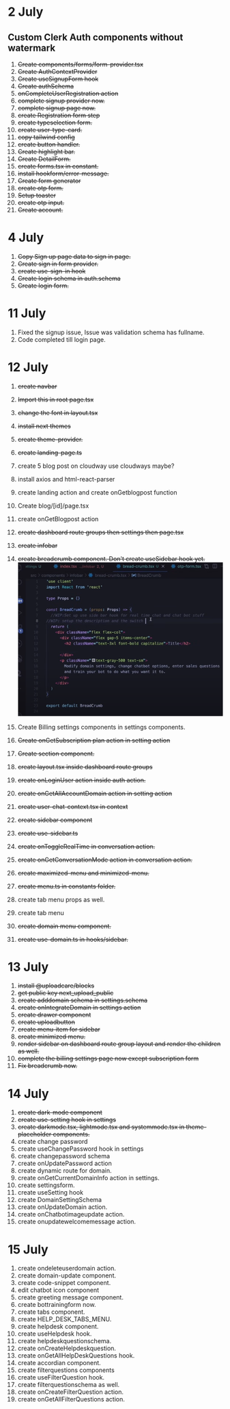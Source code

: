 # 2 July

## Custom Clerk Auth components without watermark

1. ~~Create components/forms/form-provider.tsx~~
2. ~~Create AuthContextProvider~~
3. ~~Create useSignupForm hook~~
4. ~~Create authSchema~~
5. ~~onCompleteUserRegistration action~~
6. ~~complete signup provider now.~~
7. ~~complete signup page now.~~
8. ~~create Registration form step~~
9. ~~create typeselection form.~~
10. ~~create user-type-card.~~
11. ~~copy tailwind config~~
12. ~~create button handler.~~
13. ~~Create highlight bar.~~
14. ~~Create DetailForm.~~
15. ~~create forms.tsx in constant.~~
16. ~~install hookform/error-message.~~
17. ~~Create form generator~~
18. ~~create otp form.~~
19. ~~Setup toaster~~
20. ~~create otp input.~~
21. ~~Create account.~~

# 4 July

1. ~~Copy Sign up page data to sign in page.~~
2. ~~Create sign in form provider.~~
3. ~~create use-sign-in hook~~
4. ~~Create login schema in auth.schema~~
5. ~~Create login form.~~

# 11 July

1. Fixed the signup issue, Issue was validation schema has fullname.
2. Code completed till login page.

# 12 July

1. ~~create navbar~~
2. ~~Import this in root page.tsx~~
3. ~~change the font in layout.tsx~~
4. ~~install next themes~~
5. ~~create theme-provider.~~
6. ~~create landing-page.ts~~

7. create 5 blog post on cloudway use cloudways maybe?
8. install axios and html-react-parser
9. create landing action and create onGetblogpost function
10. Create blog/[id]/page.tsx
11. create onGetBlogpost action

12. ~~create dashboard route groups then settings then page.tsx~~
13. ~~create infobar~~
14. ~~create breadcrumb component. Don't create useSidebar hook yet.~~
    ![alt text](image.png)
15. Create Billing settings components in settings components.
16. ~~Create onGetSubscription plan action in setting action~~
17. ~~Create section component.~~
18. ~~create layout.tsx inside dashboard route groups~~
19. ~~create onLoginUser action inside auth action.~~
20. ~~create onGetAllAccountDomain action in setting action~~
21. ~~create user-chat-context.tsx in context~~
22. ~~create sidebar component~~
23. ~~create use-sidebar.ts~~
24. ~~create onToggleRealTime in conversation action.~~
25. ~~create onGetConversationMode action in conversation action.~~
26. ~~create maximized-menu and minimized-menu.~~
27. ~~create menu.ts in constants folder.~~
28. create tab menu props as well.
29. create tab menu
30. ~~create domain menu component.~~
31. ~~create use-domain.ts in hooks/sidebar.~~

# 13 July

1. ~~install @uploadcare/blocks~~
2. ~~get public key next_upload_public~~
3. ~~create adddomain schema in settings.schema~~
4. ~~create onIntegrateDomain in settings action~~
5. ~~create drawer component~~
6. ~~create uploadbutton~~
7. ~~create menu-item for sidebar~~
8. ~~create minimized menu.~~
9. ~~render sidebar on dashboard route group layout and render the children as well.~~
10. ~~complete the billing settings page now except subscription form~~
11. ~~Fix breadcrumb now.~~

# 14 July

1. ~~create dark-mode component~~
2. ~~create use-setting hook in settings~~
3. ~~create darkmode.tsx, lightmode.tsx and systemmode.tsx in theme-placeholder components.~~
4. create change password
5. create useChangePassword hook in settings
6. create changepassword schema
7. create onUpdatePassword action
8. create dynamic route for domain.
9. create onGetCurrentDomainInfo action in settings.
10. create settingsform.
11. create useSetting hook
12. create DomainSettingSchema
13. create onUpdateDomain action.
14. create onChatbotimageupdate action.
15. create onupdatewelcomemessage action.

# 15 July

1. create ondeleteuserdomain action.
2. create domain-update component.
3. create code-snippet component.
4. edit chatbot icon component
5. create greeting message component.
6. create bottrainingform now.
7. create tabs component.
8. create HELP_DESK_TABS_MENU.
9. create helpdesk component.
10. create useHelpdesk hook.
11. create helpdeskquestionschema.
12. create onCreateHelpdeskquestion.
13. create onGetAllHelpDeskQuestions hook.
14. create accordian component.
15. create filterquestions components
16. create useFilterQuestion hook.
17. create filterquestionschema as well.
18. create onCreateFilterQuestion action.
19. create onGetAllFilterQuestions action.